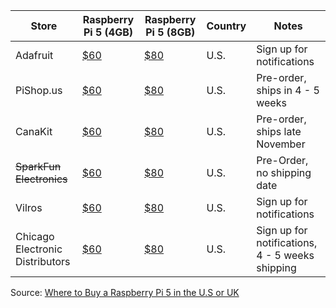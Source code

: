| Store                           | Raspberry Pi 5 (4GB)                                                                                                                                                                                    | Raspberry Pi 5 (8GB)                                                                                                                                                                                                                                      | Country | Notes                                           |
| ------------------------------- | ------------------------------------------------------------------------------------------------------------------------------------------------------------------------------------------------------- | --------------------------------------------------------------------------------------------------------------------------------------------------------------------------------------------------------------------------------------------------------- | ------- | ----------------------------------------------- |
| Adafruit                        | [$60](https://www.adafruit.com/product/5812)                                                                                                                                                            | [$80](https://www.adafruit.com/product/5813)                                                                                                                                                                                                              | U.S.    | Sign up for notifications                       |
| PiShop.us                       | [$60](https://www.pishop.us/product/raspberry-pi-5-4gb/)                                                                                                                                                | [$80](https://www.pishop.us/product/raspberry-pi-5-8gb/)                                                                                                                                                                                                  | U.S.    | Pre-order, ships in 4 - 5 weeks                 |
| CanaKit                         | [$60](https://www.canakit.com/raspberry-pi-5-4gb.html)                                                                                                                                                  | [$80](https://www.canakit.com/raspberry-pi-5-8gb.html)                                                                                                                                                                                                    | U.S.    | Pre-order, ships late November                  |
| ~~SparkFun Electronics~~            | [$60](https://www.sparkfun.com/products/23550)                                                                                                                                                          | [$80](https://www.sparkfun.com/products/23551)                                                                                                                                                                                                            | U.S.    | Pre-Order, no shipping date                     |
| Vilros                          | [$60](https://shareasale.com/r.cfm?b=873814&u=1338591&m=66148&afftrack=tomshardware-us-3634354712274513000&urllink=https%3A%2F%2Fvilros.com%2Fcollections%2Fraspberry-pi-5%2Fproducts%2Fraspberry-pi-5) | [$80](https://shareasale.com/r.cfm?variant=40065551302750&b=873814&u=1338591&m=66148&afftrack=tomshardware-us-1069986425026878500&urllink=https%3A%2F%2Fvilros.com%2Fcollections%2Fraspberry-pi-5%2Fproducts%2Fraspberry-pi-5%3Fvariant%3D40065551302750) | U.S.    | Sign up for notifications                       |
| Chicago Electronic Distributors | [$60](https://chicagodist.com/products/raspberry-pi-5-4gb)                                                                                                                                              | [$80](https://chicagodist.com/products/raspberry-pi-5-8gb)                                                                                                                                                                                                | U.S.    | Sign up for notifications, 4 - 5 weeks shipping |
Source: [Where to Buy a Raspberry Pi 5 in the U.S or UK](https://www.tomshardware.com/news/where-to-buy-raspberry-pi-5)